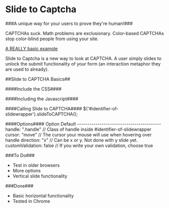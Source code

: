Slide to Captcha
================
###A unique way for your users to prove they're human!###

CAPTCHAs suck. Math problems are exclusionary. Color-based CAPTCHAs stop color-blind people from using your site. 

[A REALLY basic example](http://joshbroton.com/projects/slide-to-captcha)

Slide to Captcha is a new way to look at CAPTCHA. A user simply slides to unlock the submit functionality of your form (an interaction metaphor they are used to already).

##Slide to CAPTCHA Basics##

####Include the CSS####
    <link href="path/to/slide-to-captcha.css" rel="stylesheet" />
    
####Including the Javascript####
    <script src="path/to/slide-to-captcha.min.js" type="text/javascript"></script>
    
####Calling Slide to CAPTCHA####
    $('#identifier-of-slidewrapper').slideToCAPTCHA();
    
####Options####
    Option              Default
    -----------------------------------------
    handle:             ".handle"  // Class of handle inside #identifier-of-slidewrapper
    cursor:             "move"     // The cursor your mouse will use when hovering over handle
    direction:          "x"        // Can be x or y. Not done with y slide yet.
    customValidation:   false      // If you write your own validation, choose true

###To Do###
* Test in older browsers
* More options
* Vertical slide functionality

###Done###
* Basic horizontal functionality
* Tested in Chrome
